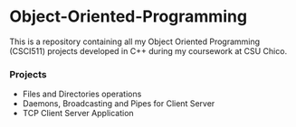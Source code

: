# Object-Oriented-Programming

This is a repository containing all my Object Oriented Programming (CSCI511) projects developed in C++ during my coursework at CSU Chico.

### Projects ###

* Files and Directories operations
* Daemons, Broadcasting and Pipes for Client Server
* TCP Client Server Application
